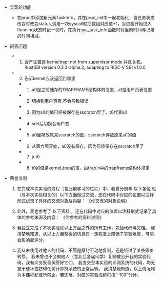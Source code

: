 +   实现的功能 
    +   在proc中添加新元素TaskInfo，并在proc_init中一起初始化，当任务状态改变时改变status,调用一次syscall就把数组对应值+1，当进程开始进入Running状态时记一次时，在执行sys_task_info函数时将当前时间与记录的时间相减。
+   问答问题
    +   1.  会产生错误 kerneltrap: not from supervisor mode 并且关机。
            RustSBI version 0.3.0-alpha.2, adapting to RISC-V SBI v1.0.0
    +   2.  告诉kernel应该返回到哪里
        +   1.  a0是之前储存的TRAPFRAME结构体的位置，a1是用户页表位置
        +   2.  切换到用户页表,不会导致错误
        +   3.  因为a0的值已经被保存在sscratch里了，t0代表a0
        +   4.  sret后切换会用户态
        +   5.  a0里存放原来sscratch的值，sscratch存放原来a0的值
        +   6.  从第六项开始，a0没有保存，因为已经保存在sscratch里了
        +   7.  jr t0
        +   8.  t0的值是kernel_trap的值，由trap.h中的trapframe结构体规定

+   荣誉准则
    1. 在完成本次实验的过程（含此前学习的过程）中，我曾分别与 以下各位 就（与本次实验相关的）以下方面做过交流，还在代码中对应的位置以注释形式记录了具体的交流对象及内容：
        《你交流的对象说明》
    2. 此外，我也参考了 以下资料 ，还在代码中对应的位置以注释形式记录了具体的参考来源及内容：
        《你参考的资料说明》
    3. 我独立完成了本次实验除以上方面之外的所有工作，包括代码与文档。 我清楚地知道，从以上方面获得的信息在一定程度上降低了实验难度，可能会影响起评分。

    4. 我从未使用过他人的代码，不管是原封不动地复制，还是经过了某些等价转换。 我未曾也不会向他人（含此后各届同学）复制或公开我的实验代码，我有义务妥善保管好它们。 我提交至本实验的评测系统的代码，均无意于破坏或妨碍任何计算机系统的正常运转。 我清楚地知道，以上情况均为本课程纪律所禁止，若违反，对应的实验成绩将按“-100”分计。